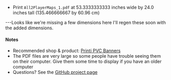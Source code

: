 * Print `All2PlayerMaps_1.pdf` at 53.3333333333 inches wide by 24.0 inches tall (135.466666667 by 60.96 cm)

---Looks like we're missing a few dimensions here I'll regen these soon with the added dimensions.

#### Notes
* Recommended shop & product: [Printi PVC Banners](https://www.printi.com/setup-banners-and-mesh)
* The PDF files are very large so some people have trouble seeing them on their computer. Give them some time to display if you have an older computer
* Questions? See the [GitHub project page](https://github.com/nickv2002/Imperial-Assault-Skirmish-Map-Project)
